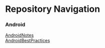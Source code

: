# Repository Navigation

### Android

[AndroidNotes](https://github.com/ZhanXuzhao/AndroidStudioNotes)<br>
[AndroidBestPractices](https://github.com/ZhanXuzhao/AndroidBestPractices)<br>
